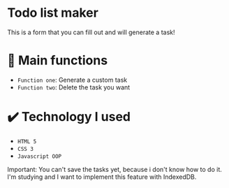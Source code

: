 <h1>Todo list maker</h1>

This is a form that you can fill out and will generate a task!

# 🔨 Main functions

- `Function one`: Generate a custom task
- `Function two`: Delete the task you want

# ✔️ Technology I used

- ``HTML 5``
- ``CSS 3``
- ``Javascript OOP``

Important: You can't save the tasks yet, because i don't know how to do it. I'm studying and I want to implement this feature with IndexedDB.